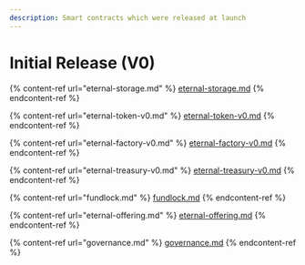 ```yaml
---
description: Smart contracts which were released at launch
---
```


# Initial Release (V0)

{% content-ref url="eternal-storage.md" %}
[eternal-storage.md](eternal-storage.md)
{% endcontent-ref %}

{% content-ref url="eternal-token-v0.md" %}
[eternal-token-v0.md](eternal-token-v0.md)
{% endcontent-ref %}

{% content-ref url="eternal-factory-v0.md" %}
[eternal-factory-v0.md](eternal-factory-v0.md)
{% endcontent-ref %}

{% content-ref url="eternal-treasury-v0.md" %}
[eternal-treasury-v0.md](eternal-treasury-v0.md)
{% endcontent-ref %}

{% content-ref url="fundlock.md" %}
[fundlock.md](fundlock.md)
{% endcontent-ref %}

{% content-ref url="eternal-offering.md" %}
[eternal-offering.md](eternal-offering.md)
{% endcontent-ref %}

{% content-ref url="governance.md" %}
[governance.md](governance.md)
{% endcontent-ref %}
